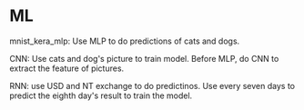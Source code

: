 # ML

mnist_kera_mlp: Use MLP to do predictions of cats and dogs.

CNN: Use cats and dog's picture to train model. Before MLP, do CNN to extract the feature of pictures.

RNN: use USD and NT exchange to do predictinos. Use every seven days to predict the eighth day's result to train the model.
